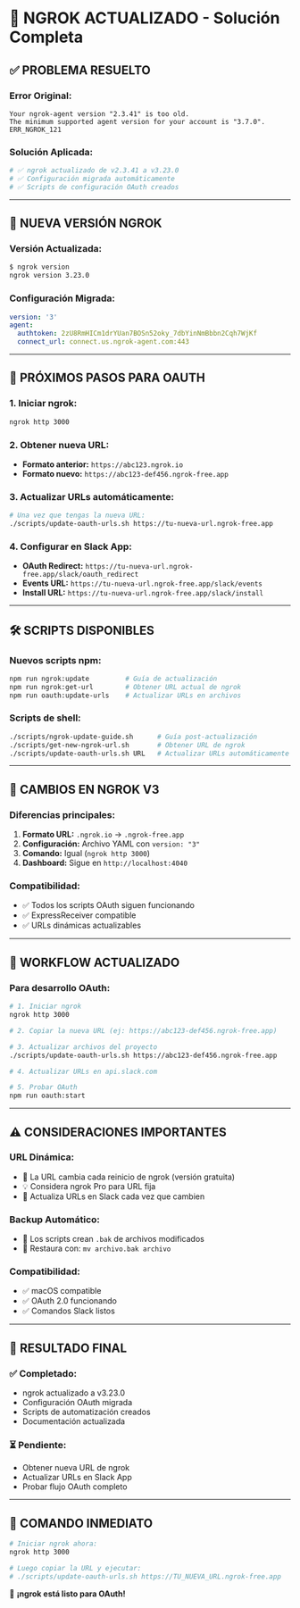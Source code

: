 # 🔧 NGROK ACTUALIZADO - Solución Completa

## ✅ **PROBLEMA RESUELTO**

### Error Original:

```
Your ngrok-agent version "2.3.41" is too old.
The minimum supported agent version for your account is "3.7.0".
ERR_NGROK_121
```

### Solución Aplicada:

```bash
# ✅ ngrok actualizado de v2.3.41 a v3.23.0
# ✅ Configuración migrada automáticamente
# ✅ Scripts de configuración OAuth creados
```

---

## 🚀 **NUEVA VERSIÓN NGROK**

### Versión Actualizada:

```bash
$ ngrok version
ngrok version 3.23.0
```

### Configuración Migrada:

```yaml
version: '3'
agent:
  authtoken: 2zU8RmHICm1drYUan7BOSn52oky_7dbYinNmBbbn2Cqh7WjKf
  connect_url: connect.us.ngrok-agent.com:443
```

---

## 🎯 **PRÓXIMOS PASOS PARA OAUTH**

### 1. Iniciar ngrok:

```bash
ngrok http 3000
```

### 2. Obtener nueva URL:

- **Formato anterior:** `https://abc123.ngrok.io`
- **Formato nuevo:** `https://abc123-def456.ngrok-free.app`

### 3. Actualizar URLs automáticamente:

```bash
# Una vez que tengas la nueva URL:
./scripts/update-oauth-urls.sh https://tu-nueva-url.ngrok-free.app
```

### 4. Configurar en Slack App:

- **OAuth Redirect:** `https://tu-nueva-url.ngrok-free.app/slack/oauth_redirect`
- **Events URL:** `https://tu-nueva-url.ngrok-free.app/slack/events`
- **Install URL:** `https://tu-nueva-url.ngrok-free.app/slack/install`

---

## 🛠️ **SCRIPTS DISPONIBLES**

### Nuevos scripts npm:

```bash
npm run ngrok:update         # Guía de actualización
npm run ngrok:get-url        # Obtener URL actual de ngrok
npm run oauth:update-urls    # Actualizar URLs en archivos
```

### Scripts de shell:

```bash
./scripts/ngrok-update-guide.sh      # Guía post-actualización
./scripts/get-new-ngrok-url.sh       # Obtener URL de ngrok
./scripts/update-oauth-urls.sh URL   # Actualizar URLs automáticamente
```

---

## 📝 **CAMBIOS EN NGROK V3**

### Diferencias principales:

1. **Formato URL:** `.ngrok.io` → `.ngrok-free.app`
2. **Configuración:** Archivo YAML con `version: "3"`
3. **Comando:** Igual (`ngrok http 3000`)
4. **Dashboard:** Sigue en `http://localhost:4040`

### Compatibilidad:

- ✅ Todos los scripts OAuth siguen funcionando
- ✅ ExpressReceiver compatible
- ✅ URLs dinámicas actualizables

---

## 🔄 **WORKFLOW ACTUALIZADO**

### Para desarrollo OAuth:

```bash
# 1. Iniciar ngrok
ngrok http 3000

# 2. Copiar la nueva URL (ej: https://abc123-def456.ngrok-free.app)

# 3. Actualizar archivos del proyecto
./scripts/update-oauth-urls.sh https://abc123-def456.ngrok-free.app

# 4. Actualizar URLs en api.slack.com

# 5. Probar OAuth
npm run oauth:start
```

---

## ⚠️ **CONSIDERACIONES IMPORTANTES**

### URL Dinámica:

- 🔄 La URL cambia cada reinicio de ngrok (versión gratuita)
- 💡 Considera ngrok Pro para URL fija
- 📝 Actualiza URLs en Slack cada vez que cambien

### Backup Automático:

- 💾 Los scripts crean `.bak` de archivos modificados
- 🔄 Restaura con: `mv archivo.bak archivo`

### Compatibilidad:

- ✅ macOS compatible
- ✅ OAuth 2.0 funcionando
- ✅ Comandos Slack listos

---

## 🎉 **RESULTADO FINAL**

### ✅ **Completado:**

- ngrok actualizado a v3.23.0
- Configuración OAuth migrada
- Scripts de automatización creados
- Documentación actualizada

### ⏳ **Pendiente:**

- Obtener nueva URL de ngrok
- Actualizar URLs en Slack App
- Probar flujo OAuth completo

---

## 🚀 **COMANDO INMEDIATO**

```bash
# Iniciar ngrok ahora:
ngrok http 3000

# Luego copiar la URL y ejecutar:
# ./scripts/update-oauth-urls.sh https://TU_NUEVA_URL.ngrok-free.app
```

🎯 **¡ngrok está listo para OAuth!**
